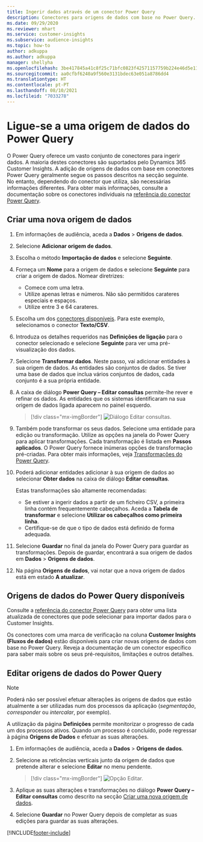 ```yaml
---
title: Ingerir dados através de um conector Power Query
description: Conectores para origens de dados com base no Power Query.
ms.date: 09/29/2020
ms.reviewer: mhart
ms.service: customer-insights
ms.subservice: audience-insights
ms.topic: how-to
author: adkuppa
ms.author: adkuppa
manager: shellyha
ms.openlocfilehash: 3be417845a41c8f25c71bfc0823f42571157759b224e46d5e114037ee3df8329
ms.sourcegitcommit: aa0cfbf6240a9f560e3131bdec63e051a8786dd4
ms.translationtype: HT
ms.contentlocale: pt-PT
ms.lasthandoff: 08/10/2021
ms.locfileid: "7033278"
---
```

# <a name="connect-to-a-power-query-data-source"></a>Ligue-se a uma origem de dados do Power Query

O Power Query oferece um vasto conjunto de conectores para ingerir dados. A maioria destes conectores são suportados pelo Dynamics 365 Customer Insights. A adição de origens de dados com base em conectores Power Query geralmente segue os passos descritos na secção seguinte. No entanto, dependendo do conector que utiliza, são necessárias informações diferentes. Para obter mais informações, consulte a documentação sobre os conectores individuais na [referência do conector Power Query](/power-query/connectors/).

## <a name="create-a-new-data-source"></a>Criar uma nova origem de dados

1. Em informações de audiência, aceda a **Dados** > **Origens de dados**.

1. Selecione **Adicionar origem de dados**.

1. Escolha o método **Importação de dados** e selecione **Seguinte**.

1. Forneça um **Nome** para a origem de dados e selecione **Seguinte** para criar a origem de dados. Nomear diretrizes: 
   - Comece com uma letra.
   - Utilize apenas letras e números. Não são permitidos carateres especiais e espaços.
   - Utilize entre 3 e 64 carateres.

1. Escolha um dos [conectores disponíveis](#available-power-query-data-sources). Para este exemplo, selecionamos o conector **Texto/CSV**.

1. Introduza os detalhes requeridos nas **Definições de ligação** para o conector selecionado e selecione **Seguinte** para ver uma pré-visualização dos dados.

1. Selecione **Transformar dados**. Neste passo, vai adicionar entidades à sua origem de dados. As entidades são conjuntos de dados. Se tiver uma base de dados que inclua vários conjuntos de dados, cada conjunto é a sua própria entidade.

1. A caixa de diálogo **Power Query – Editar consultas** permite-lhe rever e refinar os dados. As entidades que os sistemas identificaram na sua origem de dados ligada aparecem no painel esquerdo.

   > [!div class="mx-imgBorder"]
   > ![Diálogo Editar consultas.](media/data-manager-configure-edit-queries.png "Diálogo Editar consultas")

1. Também pode transformar os seus dados. Selecione uma entidade para edição ou transformação. Utilize as opções na janela do Power Query para aplicar transformações. Cada transformação é listada em **Passos aplicados**. O Power Query fornece inúmeras opções de transformação pré-criadas. Para obter mais informações, veja [Transformações do Power Query](/power-query/power-query-what-is-power-query#transformations).

1. Poderá adicionar entidades adicionar à sua origem de dados ao selecionar **Obter dados** na caixa de diálogo **Editar consultas**.

   Estas transformações são altamente recomendadas:

   - Se estiver a ingerir dados a partir de um ficheiro CSV, a primeira linha contém frequentemente cabeçalhos. Aceda a **Tabela de transformar** e selecione **Utilizar os cabeçalhos como primeira linha**.
   - Certifique-se de que o tipo de dados está definido de forma adequada.

1. Selecione **Guardar** no final da janela do Power Query para guardar as transformações. Depois de guardar, encontrará a sua origem de dados em **Dados** > **Origens de dados**.

1. Na página **Origens de dados**, vai notar que a nova origem de dados está em estado **A atualizar**.

## <a name="available-power-query-data-sources"></a>Origens de dados do Power Query disponíveis

Consulte a [referência do conector Power Query](/power-query/connectors/) para obter uma lista atualizada de conectores que pode selecionar para importar dados para o Customer Insights. 

Os conectores com uma marca de verificação na coluna **Customer Insights (Fluxos de dados)** estão disponíveis para criar novas origens de dados com base no Power Query. Reveja a documentação de um conector específico para saber mais sobre os seus pré-requisitos, limitações e outros detalhes.

## <a name="edit-power-query-data-sources"></a>Editar origens de dados do Power Query

> [!NOTE]
> Poderá não ser possível efetuar alterações às origens de dados que estão atualmente a ser utilizadas num dos processos da aplicação (*segmentação*, *corresponder* ou *intercalar*, por exemplo). 
>
> A utilização da página **Definições** permite monitorizar o progresso de cada um dos processos ativos. Quando um processo é concluído, pode regressar à página **Origens de Dados** e efetuar as suas alterações.

1. Em informações de audiência, aceda a **Dados** > **Origens de dados**.

2. Selecione as reticências verticais junto da origem de dados que pretende alterar e selecione **Editar** no menu pendente.

   > [!div class="mx-imgBorder"]
   > ![Opção Editar.](media/edit-option-data-sources.png "Opção Editar")

3. Aplique as suas alterações e transformações no diálogo **Power Query – Editar consultas** como descrito na secção [Criar uma nova origem de dados](#create-a-new-data-source).

4. Selecione **Guardar** no Power Query depois de completar as suas edições para guardar as suas alterações.


[!INCLUDE[footer-include](../includes/footer-banner.md)]